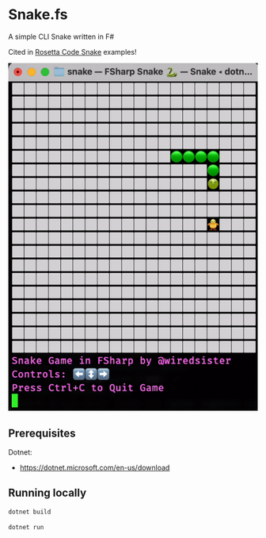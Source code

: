 
# Snake.fs

A simple CLI Snake written in F#

Cited in [Rosetta Code Snake](https://rosettacode.org/wiki/Snake#F#) examples!

![Snake.fs](./snake.gif)

## Prerequisites

Dotnet:
- https://dotnet.microsoft.com/en-us/download 

## Running locally

```sh
dotnet build
```

```sh
dotnet run
```
